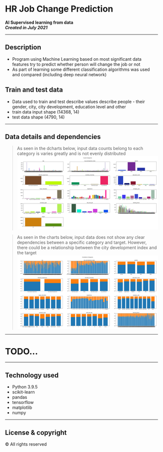 # HR Job Change Prediction
**AI Supervised learning from data** <br />
***Created in July 2021***

---

## Description
- Program using Machine Learning based on most significant data features try to predict whether person will change the job or not
- As part of learning some different classification algorithms was used and compared (including deep neural network)

## Train and test data
- Data used to train and test describe values describe people - their gender, city, city development, education level and other
- train data input shape (14368, 14)
- test data shape (4790, 14)
---

## Data details and dependencies
> As seen in the dcharts below, input data counts belong to each category is varies greatly and is not evenly distributed
> ![data_counts_details](img/data_counts_details.png)

> As seen in the charts below, input data does not show any clear dependencies between a specific category and target. However, there could be a relationship between the city development index and the target 
> ![data_dependencies](img/data_dependencies.png)


---
# TODO...

---

## Technology used
+ Python 3.9.5
+ scikit-learn
+ pandas
+ tensorflow
+ matplotlib
+ numpy

---

## License & copyright
© All rights reserved
